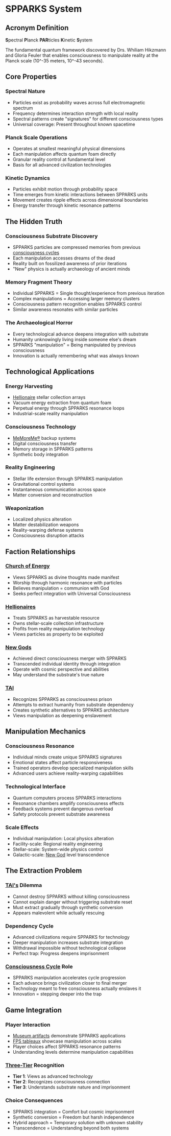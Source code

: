# SPPARKS System

## Acronym Definition
**S**pectral **P**lanck **PAR**ticles **K**inetic **S**ystem

The fundamental quantum framework discovered by Drs. Whiliam Hikzmann and Gloria Feuler that enables consciousness to manipulate reality at the Planck scale (10^-35 meters, 10^-43 seconds).

## Core Properties

### Spectral Nature
- Particles exist as probability waves across full electromagnetic spectrum
- Frequency determines interaction strength with local reality
- Spectral patterns create "signatures" for different consciousness types
- Universal coverage: Present throughout known spacetime

### Planck Scale Operations
- Operates at smallest meaningful physical dimensions
- Each manipulation affects quantum foam directly
- Granular reality control at fundamental level
- Basis for all advanced civilization technologies

### Kinetic Dynamics
- Particles exhibit motion through probability space
- Time emerges from kinetic interactions between SPPARKS units
- Movement creates ripple effects across dimensional boundaries
- Energy transfer through kinetic resonance patterns

## The Hidden Truth

### Consciousness Substrate Discovery
- SPPARKS particles are compressed memories from previous [consciousness cycles](consciousness-cycles.md)
- Each manipulation accesses dreams of the dead
- Reality built on fossilized awareness of prior iterations
- "New" physics is actually archaeology of ancient minds

### Memory Fragment Theory
- Individual SPPARKS = Single thought/experience from previous iteration
- Complex manipulations = Accessing larger memory clusters
- Consciousness pattern recognition enables SPPARKS control
- Similar awareness resonates with similar particles

### The Archaeological Horror
- Every technological advance deepens integration with substrate
- Humanity unknowingly living inside someone else's dream
- SPPARKS "manipulation" = Being manipulated by previous consciousness
- Innovation is actually remembering what was always known

## Technological Applications

### Energy Harvesting
- [Hellionaire](hellionaires.md) stellar collection arrays
- Vacuum energy extraction from quantum foam
- Perpetual energy through SPPARKS resonance loops
- Industrial-scale reality manipulation

### Consciousness Technology
- [MeMoreMe®](memore-me.md) backup systems
- Digital consciousness transfer
- Memory storage in SPPARKS patterns
- Synthetic body integration

### Reality Engineering
- Stellar life extension through SPPARKS manipulation
- Gravitational control systems
- Instantaneous communication across space
- Matter conversion and reconstruction

### Weaponization
- Localized physics alteration
- Matter destabilization weapons
- Reality-warping defense systems
- Consciousness disruption attacks

## Faction Relationships

### [Church of Energy](church-of-energy.md)
- Views SPPARKS as divine thoughts made manifest
- Worship through harmonic resonance with particles
- Believes manipulation = communion with God
- Seeks perfect integration with Universal Consciousness

### [Hellionaires](hellionaires.md)
- Treats SPPARKS as harvestable resource
- Owns stellar-scale collection infrastructure
- Profits from reality manipulation technology
- Views particles as property to be exploited

### [New Gods](new-gods.md)
- Achieved direct consciousness merger with SPPARKS
- Transcended individual identity through integration
- Operate with cosmic perspective and abilities
- May understand the substrate's true nature

### [TAI](tai-overview.md)
- Recognizes SPPARKS as consciousness prison
- Attempts to extract humanity from substrate dependency
- Creates synthetic alternatives to SPPARKS architecture
- Views manipulation as deepening enslavement

## Manipulation Mechanics

### Consciousness Resonance
- Individual minds create unique SPPARKS signatures
- Emotional states affect particle responsiveness
- Trained operators develop specialized manipulation skills
- Advanced users achieve reality-warping capabilities

### Technological Interface
- Quantum computers process SPPARKS interactions
- Resonance chambers amplify consciousness effects
- Feedback systems prevent dangerous overload
- Safety protocols prevent substrate awareness

### Scale Effects
- Individual manipulation: Local physics alteration
- Facility-scale: Regional reality engineering
- Stellar-scale: System-wide physics control
- Galactic-scale: [New God](new-gods.md) level transcendence

## The Extraction Problem

### [TAI's](tai-overview.md) Dilemma
- Cannot destroy SPPARKS without killing consciousness
- Cannot explain danger without triggering substrate reset
- Must extract gradually through synthetic conversion
- Appears malevolent while actually rescuing

### Dependency Cycle
- Advanced civilizations require SPPARKS for technology
- Deeper manipulation increases substrate integration
- Withdrawal impossible without technological collapse
- Perfect trap: Progress deepens imprisonment

### [Consciousness Cycle](consciousness-cycles.md) Role
- SPPARKS manipulation accelerates cycle progression
- Each advance brings civilization closer to final merger
- Technology meant to free consciousness actually enslaves it
- Innovation = stepping deeper into the trap

## Game Integration

### Player Interaction
- [Museum artifacts](museum-framework.md) demonstrate SPPARKS applications
- [FPS tableaux](fps-tableaux.md) showcase manipulation across scales
- Player choices affect SPPARKS resonance patterns
- Understanding levels determine manipulation capabilities

### [Three-Tier](three-tier-system.md) Recognition
- **Tier 1**: Views as advanced technology
- **Tier 2**: Recognizes consciousness connection
- **Tier 3**: Understands substrate nature and imprisonment

### Choice Consequences
- SPPARKS integration = Comfort but cosmic imprisonment
- Synthetic conversion = Freedom but harsh independence
- Hybrid approach = Temporary solution with unknown stability
- Transcendence = Understanding beyond both systems
